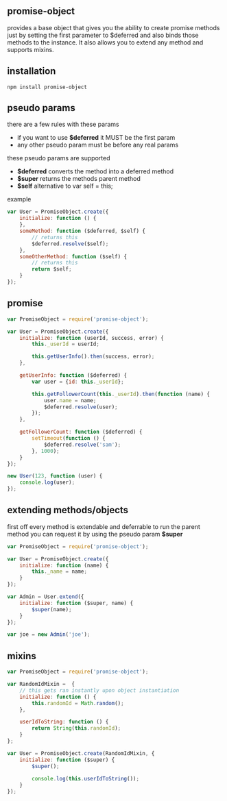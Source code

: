 ## promise-object
provides a base object that gives you the ability to create promise methods just by setting the first parameter to $deferred and also binds those methods to the instance. It also allows you to extend any method and supports mixins.

## installation
	npm install promise-object

## pseudo params
there are a few rules with these params
* if you want to use **$deferred** it MUST be the first param
* any other pseudo param must be before any real params

these pseudo params are supported
* **$deferred** converts the method into a deferred method
* **$super** returns the methods parent method
* **$self** alternative to var self = this;

example
```javascript
var User = PromiseObject.create({
	initialize: function () {
	},
	someMethod: function ($deferred, $self) {
		// returns this
		$deferred.resolve($self);
	},
	someOtherMethod: function ($self) {
		// returns this
		return $self;
	}
});
```

## promise

```javascript
var PromiseObject = require('promise-object');

var User = PromiseObject.create({
	initialize: function (userId, success, error) {
		this._userId = userId;

		this.getUserInfo().then(success, error);
	},

	getUserInfo: function ($deferred) {
		var user = {id: this._userId};

		this.getFollowerCount(this._userId).then(function (name) {
			user.name = name;
			$deferred.resolve(user);
		});
	},

	getFollowerCount: function ($deferred) {
		setTimeout(function () {
			$deferred.resolve('sam');
		}, 1000);
	}
});

new User(123, function (user) {
	console.log(user);
});
```

## extending methods/objects
first off every method is extendable and deferrable to run the parent method you can request it by using the pseudo param **$super**
```javascript
var PromiseObject = require('promise-object');

var User = PromiseObject.create({
	initialize: function (name) {
		this._name = name;
	}
});

var Admin = User.extend({
	initialize: function ($super, name) {
		$super(name);
	}
});

var joe = new Admin('joe');
```

## mixins
```javascript
var PromiseObject = require('promise-object');

var RandomIdMixin =  {
	// this gets ran instantly upon object instantiation
	initialize: function () {
		this.randomId = Math.random();
	},

	userIdToString: function () {
		return String(this.randomId);
	}
};

var User = PromiseObject.create(RandomIdMixin, {
	initialize: function ($super) {
		$super();
		
		console.log(this.userIdToString());
	}
});
```
